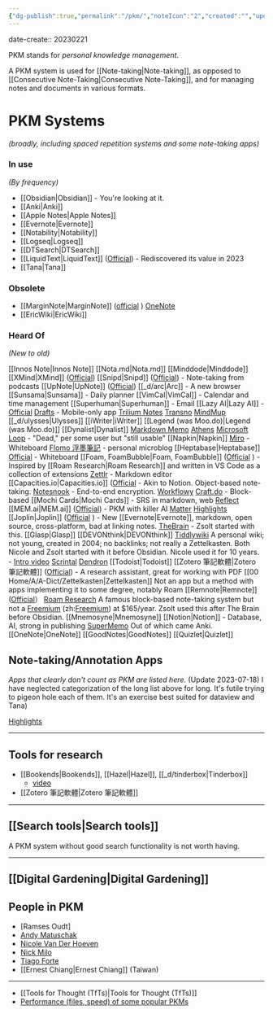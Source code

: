 ```yaml
---
{"dg-publish":true,"permalink":"/pkm/","noteIcon":"2","created":"","updated":""}
---
```


date-create:: 20230221

PKM stands for *personal knowledge management*.

A PKM system is used for [[Note-taking\|Note-taking]], as opposed to [[Consecutive Note-Taking\|Consecutive Note-Taking]], and for managing notes and documents in various formats.
# PKM Systems
*(broadly, including spaced repetition systems and some note-taking apps)*

### In use
*(By frequency)*
- [[Obsidian\|Obsidian]] - You're looking at it.
- [[Anki\|Anki]]
- [[Apple Notes\|Apple Notes]]
- [[Evernote\|Evernote]]
- [[Notability\|Notability]]
- [[Logseq\|Logseq]]
- [[DTSearch\|DTSearch]]
- [[LiquidText\|LiquidText]] ([Official](https://www.liquidtext.net/)) - Rediscovered its value in 2023
- [[Tana\|Tana]]
### Obsolete
- [[MarginNote\|MarginNote]] ([official](https://www.marginnote.com/) )
 [OneNote](https://www.microsoft.com/en-us/microsoft-365/onenote/digital-note-taking-app)
- [[EricWiki\|EricWiki]]

### Heard Of
*(New to old)*

[[Innos Note\|Innos Note]]
[[Nota.md\|Nota.md]]
[[Minddode\|Minddode]]
[[XMind\|XMind]] ([Official](https://xmind.app/))
[[Snipd\|Snipd]] ([Official](https://blog.snipd.com/how-to-take-notes-from-podcasts-with-snipd-6dd564d1c4ae)) - Note-taking from podcasts
[[UpNote\|UpNote]] ([Official](https://getupnote.com/))
[[_d/arc\|Arc]] - A new browser
[[Sunsama\|Sunsama]] - Daily planner
[[VimCal\|VimCal]] - Calendar and time management
[[Superhuman\|Superhuman]] - Email
[[Lazy AI\|Lazy AI]] - [Official](https://lazy.so/)
[Drafts](https://getdrafts.com/) - Mobile-only app
[Trilium Notes](https://flathub.org/apps/com.github.zadam.trilium)
[Transno](https://transno.com/)
[MindMup](https://www.mindmup.com/)
[[_d/ulysses\|Ulysses]]
[[iWriter\|iWriter]]
[[Legend (was Moo.do)\|Legend (was Moo.do)]]
[[Dynalist\|Dynalist]]
[Markdown Memo](https://marketplace.visualstudio.com/items?itemName=svsool.markdown-memo)
[Athens](https://github.com/athensresearch/athens/releases)
[Microsoft Loop](https://www.microsoft.com/en-us/microsoft-loop) - "Dead," per some user but "still usable"
[[Napkin\|Napkin]]
[Miro](https://miro.com/) - Whiteboard
[Flomo 浮墨筆記](https://flomoapp.com/login) - personal microblog
[[Heptabase\|Heptabase]] [Official](https://heptabase.com/) - Whiteboard
[[Foam, FoamBubble\|Foam, FoamBubble]] ([Official](https://github.com/foambubble/foam) ) - Inspired by [[Roam Research\|Roam Research]] and written in VS Code as a collection of extensions
[Zettlr](https://www.zettlr.com/) - Markdown editor
[[Capacities.io\|Capacities.io]] ([Official](https://capacities.io/) - Akin to Notion. Object-based note-taking.
[Notesnook](https://notesnook.com/) - End-to-end encryption.
[Workflowy](https://workflowy.com/)
[Craft.do](https://www.craft.do/) - Block-based
[[Mochi Cards\|Mochi Cards]] - SRS in markdown, web
[Reflect](https://reflect.app/)
[[MEM.ai\|MEM.ai]] ([Official](https://mem.ai/)) - PKM with killer AI
[Matter](https://hq.getmatter.com/)
[Highlights](https://highlightsapp.net/)
[[Joplin\|Joplin]] ([Official](https://joplinapp.org/) ) - New [[Evernote\|Evernote]], markdown, open source, cross-platform, bad at linking notes.
[TheBrain](https://www.thebrain.com/) - Zsolt started with this.
[[Glasp\|Glasp]]
[[DEVONthink\|DEVONthink]]
[Tiddlywiki](https://tiddlywiki.com/) 
	A personal wiki; not young, created in 2004; no backlinks; not really a Zettelkasten. Both Nicole and Zsolt started with it before Obsidian. Nicole used it for 10 years.
	- [Intro video](https://www.youtube.com/watch?v=CNCM_-Hgf3M)
[Scrintal](https://www.scrintal.com/)
[Dendron](https://www.dendron.so)
[[Todoist\|Todoist]]
[[Zotero 筆記軟體\|Zotero 筆記軟體]] ([Official](https://www.zotero.org/)) - A research assistant, great for working with PDF
[[00 Home/A/A-Dict/Zettelkasten\|Zettelkasten]]
	Not an app but a method with apps implementing it to some degree, notably Roam
[[Remnote\|Remnote]] ([Official](https://www.remnote.com/)） 
[Roam Research](https://roamresearch.com/)
	A famous block-based note-taking system but not a [Freemium](https://en.wikipedia.org/wiki/Freemium) (zh:[Freemium](https://zh.wikipedia.org/wiki/Freemium)) at $165/year. Zsolt used this after The Brain before Obsidian.
[[Mnemosyne\|Mnemosyne]]
[[Notion\|Notion]] - Database, AI, strong in publishing
[SuperMemo](https://en.wikipedia.org/wiki/SuperMemo)
	Out of which came Anki.
[[OneNote\|OneNote]]
[[GoodNotes\|GoodNotes]]
[[Quizlet\|Quizlet]]

## Note-taking/Annotation Apps
*Apps that clearly don't count as PKM are listed here.* 
(Update 2023-07-18) I have neglected categorization of the long list above for long. It's futile trying to pigeon hole each of them. It's an exercise best suited for dataview and Tana)

[Highlights](https://highlightsapp.net/)

---
## Tools for research
- [[Bookends\|Bookends]], [[Hazel\|Hazel]], [[_d/tinderbox\|Tinderbox]]
	- [video](https://www.youtube.com/watch?v=NZgI9uq7EQU)
- [[Zotero 筆記軟體\|Zotero 筆記軟體]]

---
## [[Search tools\|Search tools]]
A PKM system without good search functionality is not worth having.

---
## [[Digital Gardening\|Digital Gardening]]

## People in PKM

- [Ramses Oudt]
- [Andy Matuschak](https://notes.andymatuschak.org/About_these_notes)
- [Nicole Van Der Hoeven](https://nicolevanderhoeven.com/)
- [Nick Milo](https://www.linkingyourthinking.com/)
- [Tiago Forte](https://fortelabs.com/)
- [[Ernest Chiang\|Ernest Chiang]] (Taiwan)

---
- [[Tools for Thought (TfTs)\|Tools for Thought (TfTs)]]
- [Performance (files, speed) of some popular PKMs](https://www.goedel.io/p/tft-performance-interim-results)